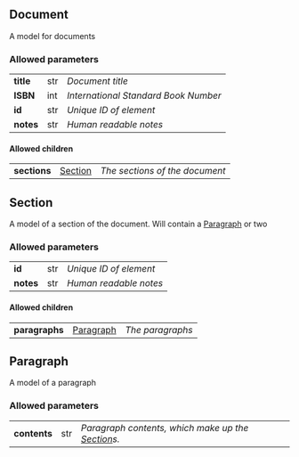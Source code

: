## Document

A model for documents

### Allowed parameters
<table>
  <tr>
    <td><b>title</b></td>
    <td>str</td>
    <td><i>Document title</i></td>
  </tr>

  <tr>
    <td><b>ISBN</b></td>
    <td>int</td>
    <td><i>International Standard Book Number</i></td>
  </tr>

  <tr>
    <td><b>id</b></td>
    <td>str</td>
    <td><i>Unique ID of element</i></td>
  </tr>

  <tr>
    <td><b>notes</b></td>
    <td>str</td>
    <td><i>Human readable notes</i></td>
  </tr>

</table>

#### Allowed children

<table>
  <tr>
    <td><b>sections</b></td>
    <td><a href="#section">Section</a></td>
    <td><i>The sections of the document</i></td>
  </tr>

</table>

## Section

A model of a section of the document. Will contain a <a href="#paragraph">Paragraph</a> or two

### Allowed parameters
<table>
  <tr>
    <td><b>id</b></td>
    <td>str</td>
    <td><i>Unique ID of element</i></td>
  </tr>

  <tr>
    <td><b>notes</b></td>
    <td>str</td>
    <td><i>Human readable notes</i></td>
  </tr>

</table>

#### Allowed children

<table>
  <tr>
    <td><b>paragraphs</b></td>
    <td><a href="#paragraph">Paragraph</a></td>
    <td><i>The paragraphs</i></td>
  </tr>

</table>

## Paragraph

A model of a paragraph

### Allowed parameters
<table>
  <tr>
    <td><b>contents</b></td>
    <td>str</td>
    <td><i>Paragraph contents, which make up the <a href="#section">Section</a>s.</i></td>
  </tr>

</table>

